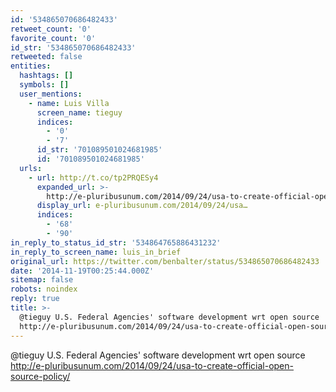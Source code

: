 ```yaml
---
id: '534865070686482433'
retweet_count: '0'
favorite_count: '0'
id_str: '534865070686482433'
retweeted: false
entities:
  hashtags: []
  symbols: []
  user_mentions:
    - name: Luis Villa
      screen_name: tieguy
      indices:
        - '0'
        - '7'
      id_str: '701089501024681985'
      id: '701089501024681985'
  urls:
    - url: http://t.co/tp2PRQESy4
      expanded_url: >-
        http://e-pluribusunum.com/2014/09/24/usa-to-create-official-open-source-policy/
      display_url: e-pluribusunum.com/2014/09/24/usa…
      indices:
        - '68'
        - '90'
in_reply_to_status_id_str: '534864765886431232'
in_reply_to_screen_name: luis_in_brief
original_url: https://twitter.com/benbalter/status/534865070686482433
date: '2014-11-19T00:25:44.000Z'
sitemap: false
robots: noindex
reply: true
title: >-
  @tieguy U.S. Federal Agencies' software development wrt open source
  http://e-pluribusunum.com/2014/09/24/usa-to-create-official-open-source-policy/
---
```


@tieguy U.S. Federal Agencies' software development wrt open source http://e-pluribusunum.com/2014/09/24/usa-to-create-official-open-source-policy/